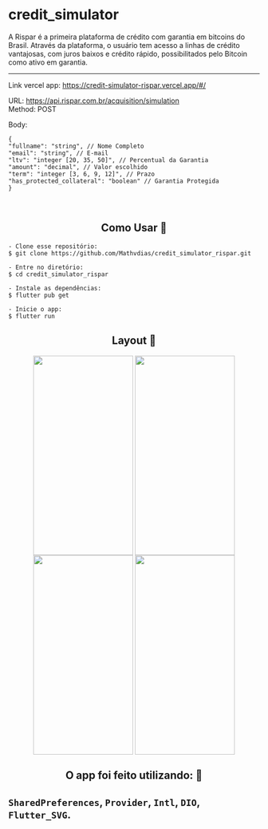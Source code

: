 # credit_simulator

A Rispar é a primeira plataforma de crédito com garantia em bitcoins do Brasil.
Através da plataforma, o usuário tem acesso a linhas de crédito vantajosas, com juros
baixos e crédito rápido, possibilitados pelo Bitcoin como ativo em garantia.
<br>

---
Link vercel app: https://credit-simulator-rispar.vercel.app/#/

URL: https://api.rispar.com.br/acquisition/simulation<br>
Method: POST

Body:
```
{
"fullname": "string", // Nome Completo
"email": "string", // E-mail
"ltv": "integer [20, 35, 50]", // Percentual da Garantia
"amount": "decimal", // Valor escolhido
"term": "integer [3, 6, 9, 12]", // Prazo
"has_protected_collateral": "boolean" // Garantia Protegida
}
```
<br>
<h2 align="center">Como Usar 🤔</h2>

   ```
   - Clone esse repositório:
   $ git clone https://github.com/Mathvdias/credit_simulator_rispar.git

   - Entre no diretório:
   $ cd credit_simulator_rispar

   - Instale as dependências:
   $ flutter pub get

   - Inicie o app: 
   $ flutter run
   ```

<h2 align="center">Layout 🎨</h2>

<div align="center">
<img align="center" src="https://user-images.githubusercontent.com/74201503/174899863-7bcd1328-c580-43e8-91bc-404fa7349180.png" width="200" height="400"/>
<img align="center" src="https://user-images.githubusercontent.com/74201503/174900134-ec993c74-c91b-4c79-a6e2-aeaa08590f88.png" width="200" height="400"/>
<img align="center" src="https://user-images.githubusercontent.com/74201503/179014717-5b020224-9f03-4376-989f-d6cb24bf7b35.png" width="200" height="400"/>
<img align="center" src="https://user-images.githubusercontent.com/74201503/179015167-5d4a05e3-ab30-4ffe-970e-d8e3ec965479.png" width="200" height="400"/>
</div>
<h2 align="center">O app foi feito utilizando: 📖</h2>
<p>
<h2>

`SharedPreferences`, `Provider`, `Intl`, `DIO`, `Flutter_SVG`.

